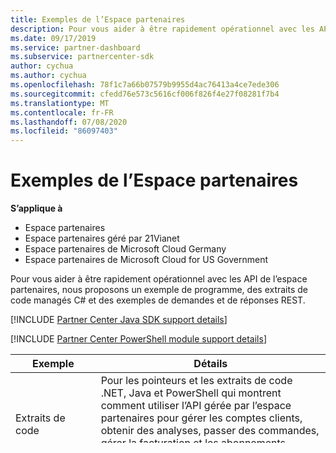 ```yaml
---
title: Exemples de l’Espace partenaires
description: Pour vous aider à être rapidement opérationnel avec les API de l’espace partenaires, nous proposons un exemple de programme, des extraits de code managé C et des exemples de demandes et de réponses REST.
ms.date: 09/17/2019
ms.service: partner-dashboard
ms.subservice: partnercenter-sdk
author: cychua
ms.author: cychua
ms.openlocfilehash: 78f1c7a66b07579b9955d4ac76413a4ce7ede306
ms.sourcegitcommit: cfedd76e573c5616cf006f826f4e27f08281f7b4
ms.translationtype: MT
ms.contentlocale: fr-FR
ms.lasthandoff: 07/08/2020
ms.locfileid: "86097403"
---
```

# <a name="partner-center-samples"></a>Exemples de l’Espace partenaires

**S’applique à**

- Espace partenaires
- Espace partenaires géré par 21Vianet
- Espace partenaires de Microsoft Cloud Germany
- Espace partenaires de Microsoft Cloud for US Government

Pour vous aider à être rapidement opérationnel avec les API de l’espace partenaires, nous proposons un exemple de programme, des extraits de code managés C# et des exemples de demandes et de réponses REST.

[!INCLUDE [Partner Center Java SDK support details](../includes/java-sdk-support.md)]

[!INCLUDE [Partner Center PowerShell module support details](../includes/powershell-module-support.md)]

<table>
  <thead>
    <th>Exemple</th>
    <th>Détails</th>
  </thead>
  <tbody>
    <tr>
      <td>Extraits de code</td>
      <td>Pour les pointeurs et les extraits de code .NET, Java et PowerShell qui montrent comment utiliser l’API gérée par l’espace partenaires pour gérer les comptes clients, obtenir des analyses, passer des commandes, gérer la facturation et les abonnements, fournir un support et gérer les comptes et les profils, consultez <a href="scenarios.md">scénarios</a>.</td>
    </tr>
    <tr>
      <td>Exemples REST</td>
      <td>Pour obtenir des exemples de demandes et de réponses montrant comment utiliser l’API REST de l’espace partenaires pour gérer les comptes clients, obtenir des analyses, passer des commandes, gérer la facturation et les abonnements, fournir un support et gérer les comptes et les profils, consultez <a href="scenarios.md">scénarios</a>.</td>
    </tr>
    <tr>
      <td><a href="console-test-app.md">Application de test de console</a></td>
      <td>Cette application est disponible en C# et Java, elle fournit du code et une gestion des erreurs pour tous les scénarios listés dans la section scénarios.</td>
    </tr>
    <tr>
      <td><a href="csp-customer-web-storefront.md">Vitrine web des clients fournisseurs de solutions cloud</a></td>
      <td>Ce site présente un magasin en ligne fonctionnel que vos clients peuvent utiliser pour acheter des abonnements aux produits Microsoft. Vous pouvez facilement créer un site Web pour votre entreprise à l’aide du <a href="csp-customer-storefront-builder-quick-start-guide-.md">Guide de démarrage rapide du générateur de vitrine client</a>.</td>
    </tr>
    <tr>
      <td>Stocker le site Web</td>
      <td><p><strong>Description :</strong></p>
          <p>Cette application montre comment créer un Web Store basé sur le catalogue des offres disponibles pour les partenaires du fournisseur de solutions Cloud. Les clients peuvent créer un compte de banque et commander des abonnements logiciels via votre site.</p>
        <p><strong>Récupérez le code :</strong></p>
        <p><a href="https://go.microsoft.com/fwlink/p/?LinkId=746683">Télécharger l’exemple de code</a></p>
        <p><strong>Éléments à configurer avant la publication :</strong></p>
        <ul>
          <li><p>Authentification : ID d’application & secret.</p></li>
          <li><p>Personnalisation : logo et nom de l’entreprise.</p></li>
          <li><p>Message d’accueil.</p></li>
          <li><p>Offres, y compris les descriptions et les prix. L’application suppose que les prix de la liste incluent les taxes applicables. Vous pouvez également ajouter une logique supplémentaire pour calculer les taxes lors de la validation.</p></li>
          <li><p>Informations de paiement : indiquez vos propres options de carte de crédit, PayPal ou tout autre type de paiement. Avant de configurer cette partie, veuillez lire le Guide de <a href="https://docs.microsoft.com/partner-center/non-payment--fraud--or-misuse">non-paiement, de fraude ou d’utilisation abusive</a>.</p></li>
        </ul>
      </td>
    </tr>
  </tbody>
</table>